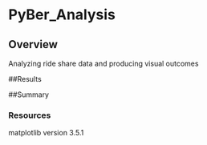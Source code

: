 # PyBer_Analysis

## Overview
Analyzing ride share data and producing visual outcomes 

##Results


##Summary


### Resources
matplotlib version 3.5.1
